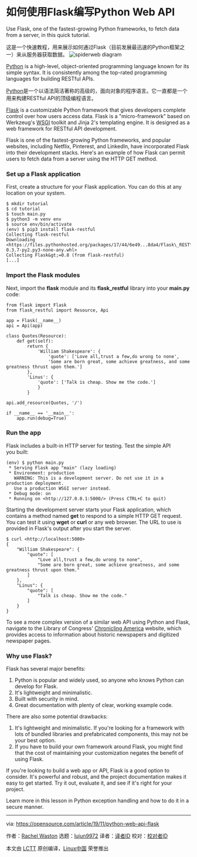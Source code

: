 [#]: collector: (lujun9972)
[#]: translator: (hj24)
[#]: reviewer: ( )
[#]: publisher: ( )
[#]: url: ( )
[#]: subject: (How to write a Python web API with Flask)
[#]: via: (https://opensource.com/article/19/11/python-web-api-flask)
[#]: author: (Rachel Waston https://opensource.com/users/rachelwaston)

如何使用Flask编写Python Web API
======
Use Flask, one of the fastest-growing Python frameworks, to fetch data
from a server, in this quick tutorial.

这是一个快速教程，用来展示如何通过Flask（目前发展最迅速的Python框架之一）来从服务器获取数据。
![spiderweb diagram][1]

[Python][2] is a high-level, object-oriented programming language known for its simple syntax. It is consistently among the top-rated programming languages for building RESTful APIs.

[Python][2]是一个以语法简洁著称的高级的，面向对象的程序语言。它一直都是一个用来构建RESTful API的顶级编程语言。

[Flask][3] is a customizable Python framework that gives developers complete control over how users access data. Flask is a "micro-framework" based on Werkzeug's [WSGI][4] toolkit and Jinja 2's templating engine. It is designed as a web framework for RESTful API development.

Flask is one of the fastest-growing Python frameworks, and popular websites, including Netflix, Pinterest, and LinkedIn, have incorporated Flask into their development stacks. Here's an example of how Flask can permit users to fetch data from a server using the HTTP GET method.

### Set up a Flask application

First, create a structure for your Flask application. You can do this at any location on your system.


```
$ mkdir tutorial
$ cd tutorial
$ touch main.py
$ python3 -m venv env
$ source env/bin/activate
(env) $ pip3 install flask-restful
Collecting flask-restful
Downloading <https://files.pythonhosted.org/packages/17/44/6e49...8da4/Flask\_RESTful-0.3.7-py2.py3-none-any.whl>
Collecting Flask&gt;=0.8 (from flask-restful)
[...]
```

### Import the Flask modules

Next, import the **flask** module and its **flask_restful** library into your **main.py** code:


```
from flask import Flask
from flask_restful import Resource, Api

app = Flask(__name__)
api = Api(app)

class Quotes(Resource):
    def get(self):
        return {
            'William Shakespeare': {
                'quote': ['Love all,trust a few,do wrong to none',
                'Some are born great, some achieve greatness, and some greatness thrust upon them.']
        },
        'Linus': {
            'quote': ['Talk is cheap. Show me the code.']
            }
        }

api.add_resource(Quotes, '/')

if __name__ == '__main__':
    app.run(debug=True)
```

### Run the app

Flask includes a built-in HTTP server for testing. Test the simple API you built:


```
(env) $ python main.py
 * Serving Flask app "main" (lazy loading)
 * Environment: production
   WARNING: This is a development server. Do not use it in a production deployment.
   Use a production WSGI server instead.
 * Debug mode: on
 * Running on <http://127.0.0.1:5000/> (Press CTRL+C to quit)
```

Starting the development server starts your Flask application, which contains a method named **get** to respond to a simple HTTP GET request. You can test it using **wget** or **curl** or any web browser. The URL to use is provided in Flask's output after you start the server.


```
$ curl <http://localhost:5000>
{
    "William Shakespeare": {
        "quote": [
            "Love all,trust a few,do wrong to none",
            "Some are born great, some achieve greatness, and some greatness thrust upon them."
        ]
    },
    "Linus": {
        "quote": [
            "Talk is cheap. Show me the code."
        ]
    }
}
```

To see a more complex version of a similar web API using Python and Flask, navigate to the Library of Congress' [Chronicling America][5] website, which provides access to information about historic newspapers and digitized newspaper pages.

### Why use Flask?

Flask has several major benefits:

  1. Python is popular and widely used, so anyone who knows Python can develop for Flask.
  2. It's lightweight and minimalistic.
  3. Built with security in mind.
  4. Great documentation with plenty of clear, working example code.



There are also some potential drawbacks:

  1. It's lightweight and minimalistic. If you're looking for a framework with lots of bundled libraries and prefabricated components, this may not be your best option.
  2. If you have to build your own framework around Flask, you might find that the cost of maintaining your customization negates the benefit of using Flask.



If you're looking to build a web app or API, Flask is a good option to consider. It's powerful and robust, and the project documentation makes it easy to get started. Try it out, evaluate it, and see if it's right for your project.

Learn more in this lesson in Python exception handling and how to do it in a secure manner.

--------------------------------------------------------------------------------

via: https://opensource.com/article/19/11/python-web-api-flask

作者：[Rachel Waston][a]
选题：[lujun9972][b]
译者：[译者ID](https://github.com/译者ID)
校对：[校对者ID](https://github.com/校对者ID)

本文由 [LCTT](https://github.com/LCTT/TranslateProject) 原创编译，[Linux中国](https://linux.cn/) 荣誉推出

[a]: https://opensource.com/users/rachelwaston
[b]: https://github.com/lujun9972
[1]: https://opensource.com/sites/default/files/styles/image-full-size/public/lead-images/web-cms-build-howto-tutorial.png?itok=bRbCJt1U (spiderweb diagram)
[2]: https://www.python.org/
[3]: https://palletsprojects.com/p/flask/
[4]: https://en.wikipedia.org/wiki/Web_Server_Gateway_Interface
[5]: https://chroniclingamerica.loc.gov/about/api
